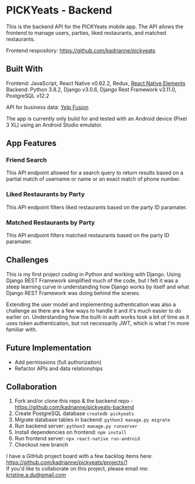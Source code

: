 # PICKYeats - Backend

This is the backend API for the PICKYeats mobile app. The API allows the frontend to manage users, parties, liked restaurants, and matched restaurants.

Frontend respository: https://github.com/kadrianne/pickyeats

## Built With
Frontend: JavaScript, React Native v0.62.2, Redux, [React Native Elements](https://react-native-elements.github.io/)<br>
Backend: Python 3.8.2, Django v3.0.6, Django Rest Framework v3.11.0, PostgreSQL v12.2

API for business data: [Yelp Fusion](https://www.yelp.com/fusion)

The app is currently only build for and tested with an Android device (Pixel 3 XL) using an Android Studio emulator.

## App Features

### Friend Search

This API endpoint allowed for a search query to return results based on a partial match of username or name or an exact match of phone number.

### Liked Restaurants by Party

This API endpoint filters liked restaurants based on the party ID paramater.

### Matched Restaurants by Party

This API endpoint filters matched restaurants based on the party ID paramater.

## Challenges

This is my first project coding in Python and working with Django. Using Django REST Framework simplified much of the code, but I felt it was a steep learning curve in understanding how Django works by itself and what Django REST Framework was doing behind the scenes.

Extending the user model and implementing authentication was also a challenge as there are a few ways to handle it and it's much easier to do earlier on. Understanding how the built-in auth works took a bit of time as it uses token authentication, but not necessarily JWT, which is what I'm more familiar with.

## Future Implementation

- Add permissions (full authorization)
- Refactor APIs and data relationships

## Collaboration

1. Fork and/or clone this repo & the backend repo - https://github.com/kadrianne/pickyeats-backend
2. Create PostgreSQL database `createdb pickyeats`
3. Migrate database tables in backend: `python3 manage.py migrate`
4. Run backend server: `python3 manage.py runserver`
5. Install dependencies on frontend: `npm install`
6. Run frontend server: `npx react-native run-android`
7. Checkout new branch
   
I have a GitHub project board with a few backlog items here: https://github.com/kadrianne/pickyeats/projects/1<br>
If you'd like to collaborate on this project, please email me: kristine.a.du@gmail.com
